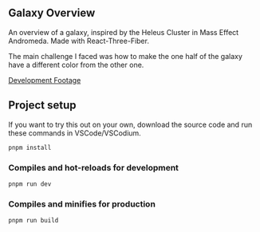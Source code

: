 ## Galaxy Overview
An overview of a galaxy, inspired by the Heleus Cluster in Mass Effect Andromeda. Made with React-Three-Fiber.

The main challenge I faced was how to make the one half of the galaxy have a different color from the other one.

[Development Footage](https://drive.google.com/drive/folders/1jxwLoiLTJ8YCxAhwNnbEtwGzTRTNKw2P?usp=sharing)

## Project setup
If you want to try this out on your own, download the source code and run these commands in VSCode/VSCodium.
```
pnpm install
```

### Compiles and hot-reloads for development
```
pnpm run dev
```

### Compiles and minifies for production
```
pnpm run build
```

